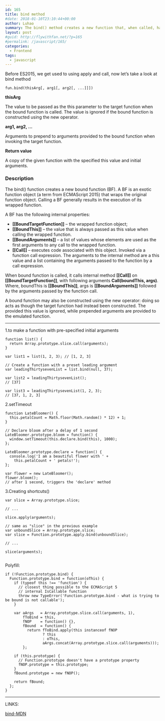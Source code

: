 ```yaml
---
id: 165
title: bind method
#date: 2018-01-10T23:10:44+00:00
author: Luhao
summary: The bind() method creates a new function that, when called, has its this keyword set to the provided value, with a given sequence of arguments preceding any provided when the new function is called.
layout: post
#guid: http://flywithfan.net/?p=165
#permalink: /javascript/165/
categories:
  - Frontend
tags:
  - javascript
---
```


Before ES2015, we get used to using apply and call, now let&#8217;s take a look at bind method

<pre class="line-numbers prism-highlight" data-start="1"><code class="language-javascript">fun.bind(thisArg[, arg1[, arg2[, ...]]])
</code></pre>

**thisArg**

The value to be passed as the this parameter to the target function when the bound function is called. The value is ignored if the bound function is constructed using the new operator.

**arg1, arg2, &#8230;**

Arguments to prepend to arguments provided to the bound function when invoking the target function.

**Return value**

A copy of the given function with the specified this value and initial arguments.

### Description

The bind() function creates a new bound function (BF). A BF is an exotic function object (a term from ECMAScript 2015) that wraps the original function object. Calling a BF generally results in the execution of its wrapped function.

A BF has the following internal properties:

- **[[BoundTargetFunction]]** &#8211; the wrapped function object;
- **[[BoundThis]]** &#8211; the value that is always passed as this value when calling the wrapped function.
- **[[BoundArguments]]** &#8211; a list of values whose elements are used as the first arguments to any call to the wrapped function.
- **[[Call]]** &#8211; executes code associated with this object. Invoked via a function call expression. The arguments to the internal method are a this value and a list containing the arguments passed to the function by a call expression.

When bound function is called, it calls internal method **[[Call]]** on **[[BoundTargetFunction]]**, with following arguments **Call(boundThis, args)**. Where, boundThis is **[[BoundThis]]**, args is **[[BoundArguments]]** followed by the arguments passed by the function call.

A bound function may also be constructed using the new operator: doing so acts as though the target function had instead been constructed. The provided this value is ignored, while prepended arguments are provided to the emulated function.

---

1.to make a function with pre-specified initial arguments

<pre class="line-numbers prism-highlight" data-start="1"><code class="language-javascript">function list() {
  return Array.prototype.slice.call(arguments);
}

var list1 = list(1, 2, 3); // [1, 2, 3]

// Create a function with a preset leading argument
var leadingThirtysevenList = list.bind(null, 37);

var list2 = leadingThirtysevenList(); 
// [37]

var list3 = leadingThirtysevenList(1, 2, 3);
// [37, 1, 2, 3]
</code></pre>

2.setTimeout

<pre class="line-numbers prism-highlight" data-start="1"><code class="language-javascript">function LateBloomer() {
  this.petalCount = Math.floor(Math.random() * 12) + 1;
}

// Declare bloom after a delay of 1 second
LateBloomer.prototype.bloom = function() {
  window.setTimeout(this.declare.bind(this), 1000);
};

LateBloomer.prototype.declare = function() {
  console.log('I am a beautiful flower with ' +
    this.petalCount + ' petals!');
};

var flower = new LateBloomer();
flower.bloom();  
// after 1 second, triggers the 'declare' method
</code></pre>

3.Creating shortcuts()

<pre class="line-numbers prism-highlight" data-start="1"><code class="language-javascript">var slice = Array.prototype.slice;

// ...

slice.apply(arguments);

// same as "slice" in the previous example
var unboundSlice = Array.prototype.slice;
var slice = Function.prototype.apply.bind(unboundSlice);

// ...

slice(arguments);

</code></pre>

Polyfill:

<pre class="line-numbers prism-highlight" data-start="1"><code class="language-javascript">if (!Function.prototype.bind) {
  Function.prototype.bind = function(oThis) {
    if (typeof this !== 'function') {
      // closest thing possible to the ECMAScript 5
      // internal IsCallable function
      throw new TypeError('Function.prototype.bind - what is trying to be bound is not callable');
    }

    var aArgs   = Array.prototype.slice.call(arguments, 1),
        fToBind = this,
        fNOP    = function() {},
        fBound  = function() {
          return fToBind.apply(this instanceof fNOP
                 ? this
                 : oThis,
                 aArgs.concat(Array.prototype.slice.call(arguments)));
        };

    if (this.prototype) {
      // Function.prototype doesn't have a prototype property
      fNOP.prototype = this.prototype; 
    }
    fBound.prototype = new fNOP();

    return fBound;
  };
}
</code></pre>

---

LINKS:

[bind-MDN](https://developer.mozilla.org/en-US/docs/Web/JavaScript/Reference/Global_Objects/Function/bind)
